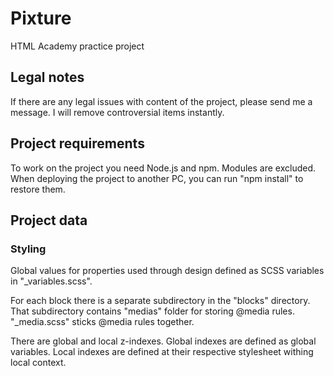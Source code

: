 # Pixture
HTML Academy practice project

## Legal notes
If there are any legal issues with content of the project, please send me a message. I will remove controversial items instantly.

## Project requirements
To work on the project you need Node.js and npm.
Modules are excluded. When deploying the project to another PC, you can run "npm install" to restore them.

## Project data
### Styling
Global values for properties used through design defined as SCSS variables in "_variables.scss".

For each block there is a separate subdirectory in the "blocks" directory. That subdirectory contains "medias" folder for storing @media rules. "_media.scss" sticks @media rules together.

There are global and local z-indexes. Global indexes are defined as global variables. Local indexes are defined at their respective stylesheet withing local context.
